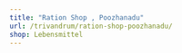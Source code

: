 ```yaml
---
title: "Ration Shop , Poozhanadu"
url: /trivandrum/ration-shop-poozhanadu/
shop: Lebensmittel
---
```

